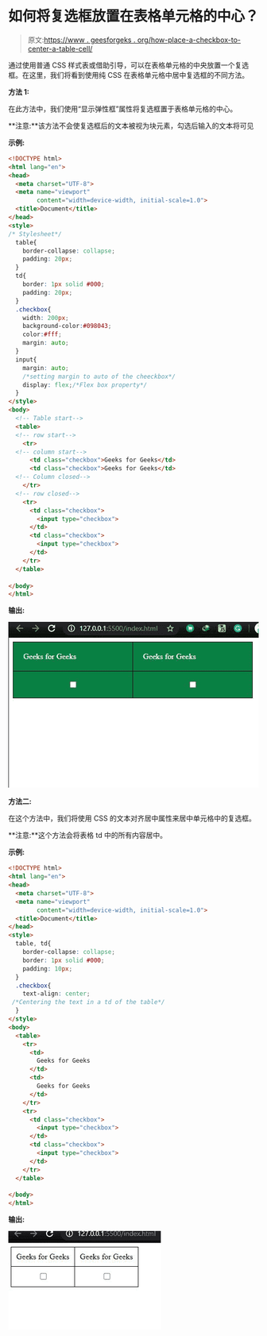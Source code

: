# 如何将复选框放置在表格单元格的中心？

> 原文:[https://www . geesforgeks . org/how-place-a-checkbox-to-center-a-table-cell/](https://www.geeksforgeeks.org/how-place-a-checkbox-into-the-center-of-a-table-cell/)

通过使用普通 CSS 样式表或借助引导，可以在表格单元格的中央放置一个复选框。在这里，我们将看到使用纯 CSS 在表格单元格中居中复选框的不同方法。

**方法 1:**

在此方法中，我们使用“显示弹性框”属性将复选框置于表格单元格的中心。

**注意:**该方法不会使复选框后的文本被视为块元素，勾选后输入的文本将可见

**示例:**

```html
<!DOCTYPE html>
<html lang="en">
<head>
  <meta charset="UTF-8">
  <meta name="viewport" 
        content="width=device-width, initial-scale=1.0">
  <title>Document</title>
</head>
<style>
/* Stylesheet*/
  table{
    border-collapse: collapse;
    padding: 20px;
  }
  td{
    border: 1px solid #000;
    padding: 20px;
  }
  .checkbox{
    width: 200px;
    background-color:#098043;
    color:#fff;
    margin: auto;
  }
  input{
    margin: auto; 
    /*setting margin to auto of the cheeckbox*/
    display: flex;/*Flex box property*/
  }
</style>
<body>
  <!-- Table start-->
  <table>
  <!-- row start-->
    <tr>
  <!-- column start-->
      <td class="checkbox">Geeks for Geeks</td>
      <td class="checkbox">Geeks for Geeks</td>
  <!-- Column closed-->
    </tr>
  <!-- row closed-->
    <tr>
      <td class="checkbox">
        <input type="checkbox">
      </td>
      <td class="checkbox">
        <input type="checkbox">
      </td>
    </tr>
  </table>

</body>
</html>
```

**输出:**

![](img/86cdecddc899e58395fc7890961ec44c.png)

**方法二:**

在这个方法中，我们将使用 CSS 的文本对齐居中属性来居中单元格中的复选框。

**注意:**这个方法会将表格 td 中的所有内容居中。

**示例:**

```html
<!DOCTYPE html>
<html lang="en">
<head>
  <meta charset="UTF-8">
  <meta name="viewport" 
        content="width=device-width, initial-scale=1.0">
  <title>Document</title>
</head>
<style>
  table, td{
    border-collapse: collapse;
    border: 1px solid #000;
    padding: 10px;
  }
  .checkbox{
    text-align: center;
 /*Centering the text in a td of the table*/
  }
</style>
<body>
  <table>
    <tr>
      <td>
        Geeks for Geeks
      </td>
      <td>
        Geeks for Geeks
      </td>
    </tr>
    <tr>
      <td class="checkbox">
        <input type="checkbox">
      </td>
      <td class="checkbox">
        <input type="checkbox">
      </td>
    </tr>
  </table>

</body>
</html>
```

**输出:**

![](img/609b1ccc8653d32530baf0c187b19c76.png)